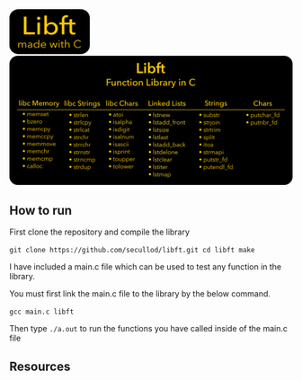<img src="libft.png" width="143" height="80">
<img src="libftdetails.png">

## How to run

First clone the repository and compile the library

`git clone https://github.com/secullod/libft.git
cd libft
make`

I have included a main.c file which can be used to test any function in the library.

You must first link the main.c file to the library by the below command.

`gcc main.c libft`<br>

Then type `./a.out` to run the functions you have called inside of the main.c file

## Resources